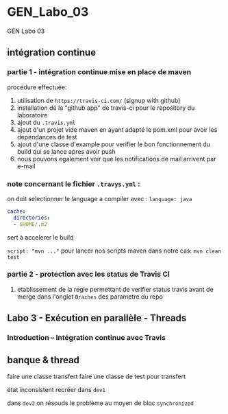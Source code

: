 # GEN_Labo_03
GEN Labo 03

## intégration continue

### partie 1 - intégration continue mise en place de maven

procédure effectuée:

1. utilisation de `https://travis-ci.com/` (signup with github)
2. installation de la "github app" de travis-ci pour le repository du laboratoire
3. ajout du `.travis.yml` 
4. ajout d'un projet vide maven en ayant adapté le pom.xml pour avoir les dependances de test
5. ajout d'une classe d'example pour verifier le bon fonctionnement du build qui se lance apres avoir push
6. nous pouvons egalement voir que les notifications de mail arrivent par e-mail


### note concernant le fichier `.travys.yml` :

on doit selectionner le language a compiler avec : `language: java`
```yml
cache:
  directories:
  - $HOME/.m2
```
sert à accelerer le build

`script: "mvn ..."` pour lancer nos scripts maven
dans notre cas: `mvn clean test`

### partie 2 - protection avec les status de Travis CI

1. etablissement de la regle permettant de verifier status travis avant de merge dans l'onglet `Braches` des parametre du repo

## Labo 3 - Exécution en parallèle - Threads

### Introduction – Intégration continue avec Travis 

## banque & thread

faire une classe transfert 
faire une classe de test pour transfert

état inconsistent recréer dans `dev1`

dans `dev2` on  résouds le problème au moyen de bloc `synchronized`
